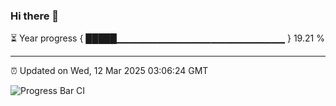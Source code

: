 ### Hi there 👋

⏳ Year progress { █████▁▁▁▁▁▁▁▁▁▁▁▁▁▁▁▁▁▁▁▁▁▁▁▁▁ } 19.21 %

---

⏰ Updated on Wed, 12 Mar 2025 03:06:24 GMT

![Progress Bar CI](https://github.com/IshwaranRudhara/GIT-ACTION/workflows/Progress%20Bar%20CI/badge.svg)
